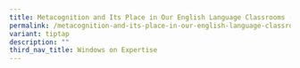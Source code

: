 ```yaml
---
title: Metacognition and Its Place in Our English Language Classrooms (Episode 3)
permalink: /metacognition-and-its-place-in-our-english-language-classrooms-episode-3/
variant: tiptap
description: ""
third_nav_title: Windows on Expertise
---
```

